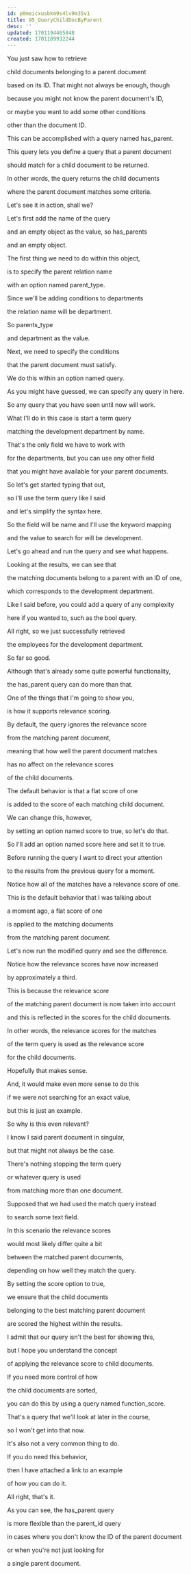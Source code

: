 ```yaml
---
id: p0meicxusbkm9s4lv9m35v1
title: 95_QueryChildDocByParent
desc: ''
updated: 1701194465848
created: 1701109932244
---
```

You just saw how to retrieve

child documents belonging to a parent document

based on its ID. That might not always be enough, though

because you might not know the parent document's ID,

or maybe you want to add some other conditions

other than the document ID.

This can be accomplished with a query named has_parent.

This query lets you define a query that a parent document

should match for a child document to be returned.

In other words, the query returns the child documents

where the parent document matches some criteria.

Let's see it in action, shall we?

Let's first add the name of the query

and an empty object as the value, so has_parents

and an empty object.

The first thing we need to do within this object,

is to specify the parent relation name

with an option named parent_type.

Since we'll be adding conditions to departments

the relation name will be department.

So parents_type

and department as the value.

Next, we need to specify the conditions

that the parent document must satisfy.

We do this within an option named query.

As you might have guessed, we can specify any query in here.

So any query that you have seen until now will work.

What I'll do in this case is start a term query

matching the development department by name.

That's the only field we have to work with

for the departments, but you can use any other field

that you might have available for your parent documents.

So let's get started typing that out,

so I'll use the term query like I said

and let's simplify the syntax here.

So the field will be name and I'll use the keyword mapping

and the value to search for will be development.

Let's go ahead and run the query and see what happens.

Looking at the results, we can see that

the matching documents belong to a parent with an ID of one,

which corresponds to the development department.

Like I said before, you could add a query of any complexity

here if you wanted to, such as the bool query.

All right, so we just successfully retrieved

the employees for the development department.

So far so good.

Although that's already some quite powerful functionality,

the has_parent query can do more than that.

One of the things that I'm going to show you,

is how it supports relevance scoring.

By default, the query ignores the relevance score

from the matching parent document,

meaning that how well the parent document matches

has no affect on the relevance scores

of the child documents.

The default behavior is that a flat score of one

is added to the score of each matching child document.

We can change this, however,

by setting an option named score to true, so let's do that.

So I'll add an option named score here and set it to true.

Before running the query I want to direct your attention

to the results from the previous query for a moment.

Notice how all of the matches have a relevance score of one.

This is the default behavior that I was talking about

a moment ago, a flat score of one

is applied to the matching documents

from the matching parent document.

Let's now run the modified query and see the difference.

Notice how the relevance scores have now increased

by approximately a third.

This is because the relevance score

of the matching parent document is now taken into account

and this is reflected in the scores for the child documents.

In other words, the relevance scores for the matches

of the term query is used as the relevance score

for the child documents.

Hopefully that makes sense.

And, it would make even more sense to do this

if we were not searching for an exact value,

but this is just an example.

So why is this even relevant?

I know I said parent document in singular,

but that might not always be the case.

There's nothing stopping the term query

or whatever query is used

from matching more than one document.

Supposed that we had used the match query instead

to search some text field.

In this scenario the relevance scores

would most likely differ quite a bit

between the matched parent documents,

depending on how well they match the query.

By setting the score option to true,

we ensure that the child documents

belonging to the best matching parent document

are scored the highest within the results.

I admit that our query isn't the best for showing this,

but I hope you understand the concept

of applying the relevance score to child documents.

If you need more control of how

the child documents are sorted,

you can do this by using a query named function_score.

That's a query that we'll look at later in the course,

so I won't get into that now.

It's also not a very common thing to do.

If you do need this behavior,

then I have attached a link to an example

of how you can do it.

All right, that's it.

As you can see, the has_parent query

is more flexible than the parent_id query

in cases where you don't know the ID of the parent document

or when you're not just looking for

a single parent document.
